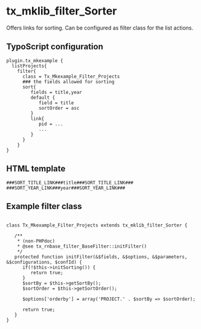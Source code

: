 tx\_mklib\_filter\_Sorter
=========================

Offers links for sorting. Can be configured as filter class for the list actions.

TypoScript configuration
------------------------

~~~~ {.sourceCode .ts}
plugin.tx_mkexample {
  listProjects{
    filter{
      class = Tx_Mkexample_Filter_Projects
      ### the fields allowed for sorting
      sort{
         fields = title,year
         default {
            field = title
            sortOrder = asc
         }
         link{
            pid = ...
            ...
         }
      }
    }
}
~~~~

HTML template
-------------

~~~~ {.sourceCode .html}
###SORT_TITLE_LINK###title###SORT_TITLE_LINK###
###SORT_YEAR_LINK###year###SORT_YEAR_LINK###
~~~~

Example filter class
--------------------

~~~~ {.sourceCode .ts}

class Tx_Mkexample_Filter_Projects extends tx_mklib_filter_Sorter {

   /**
    * (non-PHPdoc)
    * @see tx_rnbase_filter_BaseFilter::initFilter()
    */
   protected function initFilter(&$fields, &$options, &$parameters, &$configurations, $confId) {
      if(!$this->initSorting()) {
         return true;
      }
      $sortBy = $this->getSortBy();
      $sortOrder = $this->getSortOrder();

      $options['orderby'] = array('PROJECT.' . $sortBy => $sortOrder);

      return true;
   }
}
~~~~
